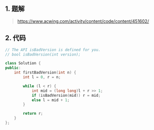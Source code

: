 ## 1. 题解
> https://www.acwing.com/activity/content/code/content/451602/

## 2. 代码
```c++
// The API isBadVersion is defined for you.
// bool isBadVersion(int version);

class Solution {
public:
    int firstBadVersion(int n) {
        int l = 0, r = n;

        while (l < r) {
            int mid = (long long)l + r >> 1;
            if (isBadVersion(mid)) r = mid;
            else l = mid + 1;
        }

        return r;
    }
};
```